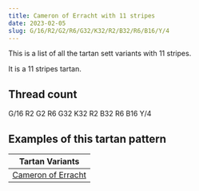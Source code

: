 ```yaml
---
title: Cameron of Erracht with 11 stripes
date: 2023-02-05
slug: G/16/R2/G2/R6/G32/K32/R2/B32/R6/B16/Y/4
---
```

This is a list of all the tartan sett variants with 11 stripes.

It is a 11 stripes tartan.


## Thread count
G/16 R2 G2 R6 G32 K32 R2 B32 R6 B16 Y/4

## Examples of this tartan pattern

| Tartan Variants |
|---------------|
| [Cameron of Erracht](/variants/g/16/r2/g2/r6/g32/k32/r2/b32/r6/b16/y/4-b304080-g008000-k000000-rc00000-yf0c000)||

